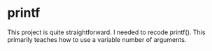 # printf

This project is quite straightforward. I needed to recode printf(). 
This primarily teaches how to use a variable number of arguments.
